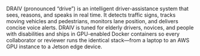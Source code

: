 DRAIV (pronounced “drive”) is an intelligent driver-assistance system that sees, reasons, and speaks in real time. It detects traffic signs, tracks moving vehicles and pedestrians, monitors lane position, and delivers concise voice alerts.
DRAIV is tuned for elderly drivers, novices, and people with disabilities and ships in GPU-enabled Docker containers so every collaborator or reviewer runs the identical stack—from a laptop to an AWS GPU instance to a Jetson edge device.

